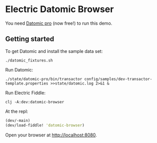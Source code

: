 # Electric Datomic Browser


You need [Datomic pro](https://docs.datomic.com/pro/releases.html) (now free!) to run this demo.

## Getting started
To get Datomic and install the sample data set:
```shell
./datomic_fixtures.sh
```

Run Datomic:
```shell
./state/datomic-pro/bin/transactor config/samples/dev-transactor-template.properties >>state/datomic.log 2>&1 &
```

Run Electric Fiddle:
```shell
clj -A:dev:datomic-browser
```
At the repl:
```clojure
(dev/-main)
(dev/load-fiddle! 'datomic-browser)
```

Open your browser at [http://localhost:8080](http://localhost:8080).



